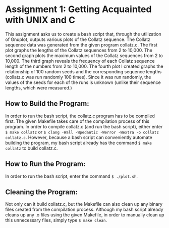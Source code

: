 # Assignment 1: Getting Acquainted with UNIX and C

This assignment asks us to create a bash script that, through the utilization of Gnuplot, outputs various plots of the Collatz sequence. The Collatz sequence data was generated from the given program collatz.c. 
The first plot graphs the lengths of the Collatz sequences from 2 to 10,000. The second graph plots the maximum values of the Collatz sequences from 2 to 10,000.
The third graph reveals the frequency of each Collatz sequence length of the numbers from 2 to 10,000. The fourth plot I created graphs the relationship of 100 random seeds and the
corresponding sequence lengths (collatz.c was run randomly 100 times). Since it was run randomly, the values of the seeds for each of the runs is unknown (unlike their sequence lengths, which were measured.)

## How to Build the Program:

In order to run the bash script, the collatz.c program has to be compiled first. The given Makefile takes care of the compilation process of this program. In order to compile collatz.c (and run the bash script),
either enter `$ make collatz` or `$ clang -Wall -Wpedantic -Werror -Wextra -o collatz collatz.c`. However, because a bash script can conveniently automate building the program, my bash script already has the 
command `$ make collatz` to build collatz.c.  

## How to Run the Program:

In order to run the bash script, enter the command `$ ./plot.sh`. 

## Cleaning the Program:

Not only can it build collatz.c, but the Makefile can also clean up any binary files created from the compilation process. Although my bash script already cleans up any .o files using the 
given Makefile, in order to manually clean up this unnecessary files, simply type `$ make clean`.

